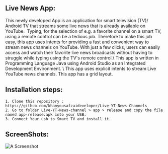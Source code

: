 ## Live News App:
This newly developed App is an application for smart television (TV)/ Android TV that streams some live news that is already available on YouTube. 
Typing, for the selection of e.g. a favorite channel on a smart TV, using a remote control can be a tedious job. Therefore to make this job easy, this app uses intents for providing a fast and convenient way to stream news channels on YouTube. With just a few clicks, users can easily access and watch their favorite live news broadcasts without having to struggle while typing using the TV's remote control.\ This app is written in Programming Language Java using Android Studio as an Integrated Development Environment. \ This app uses explicit intents to stream Live YouTube news channels. This app has a grid layout.  

## Installation steps:

    1. Clone this repository : https://github.com/khanyousafzaideveloper/Live-YT-News-Channels
    2. Go to folder Live-YT-News-channel > app > release and copy the file named app-release.apk into your USB. 
    3. Connect Your usb to Smart TV and install it. 

## ScreenShots:
![A Screenshot](/home/aky/Pictures/LiveTvNews.png "....")

